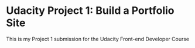 Udacity Project 1: Build a Portfolio Site
=========================================

This is my Project 1 submission for the Udacity Front-end Developer Course
